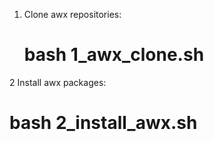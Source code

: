1. Clone awx repositories:
   # bash 1_awx_clone.sh
2 Install awx packages:
   # bash 2_install_awx.sh

